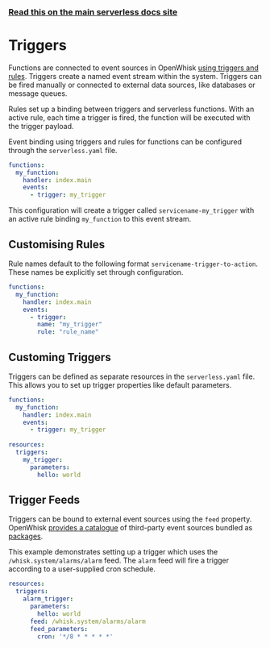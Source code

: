<!--
title: Serverless Framework - Apache OpenWhisk Events - Triggers
menuText: Triggers
menuOrder: 2
description:  Setting up Apache OpenWhisk Triggers and Rules for Function Events
layout: Doc
-->

<!-- DOCS-SITE-LINK:START automatically generated  -->
### [Read this on the main serverless docs site](https://www.serverless.com/framework/docs/providers/aws/events/streams)
<!-- DOCS-SITE-LINK:END -->

# Triggers

Functions are connected to event sources in OpenWhisk [using triggers and rules](https://github.com/openwhisk/openwhisk/blob/master/docs/triggers_rules.md).
Triggers create a named event stream within the system. Triggers can be fired
manually or connected to external data sources, like databases or message
queues. 

Rules set up a binding between triggers and serverless functions. With an active
rule, each time a trigger is fired, the function will be executed with the
trigger payload.

Event binding using triggers and rules for functions can be configured through the `serverless.yaml` file.

```yaml
functions:
  my_function:
    handler: index.main
    events:
      - trigger: my_trigger
```
This configuration will create a trigger called `servicename-my_trigger` with an active rule binding `my_function` to this event stream. 

## Customising Rules

Rule names default to the following format `servicename-trigger-to-action`. These names be explicitly set through configuration.

```yaml
functions:
  my_function:
    handler: index.main
    events:
      - trigger:
        name: "my_trigger"
        rule: "rule_name"
```

## Customing Triggers

Triggers can be defined as separate resources in the `serverless.yaml` file. This allows you to set up trigger properties like default parameters.

```yaml
functions:
  my_function:
    handler: index.main
    events:
      - trigger: my_trigger
      
resources:
  triggers:
    my_trigger:
      parameters: 
        hello: world            
```

## Trigger Feeds

Triggers can be bound to external event sources using the `feed` property. OpenWhisk [provides a catalogue](https://github.com/openwhisk/openwhisk/blob/master/docs/catalog.md) of third-party event sources bundled as [packages](https://github.com/openwhisk/openwhisk/blob/master/docs/packages.md#creating-and-using-trigger-feeds).

This example demonstrates setting up a trigger which uses the `/whisk.system/alarms/alarm` feed. The `alarm` feed will fire a trigger according to a user-supplied cron schedule.

```yaml
resources:
  triggers:
    alarm_trigger:
      parameters: 
        hello: world
      feed: /whisk.system/alarms/alarm
      feed_parameters: 
        cron: '*/8 * * * * *'
```
